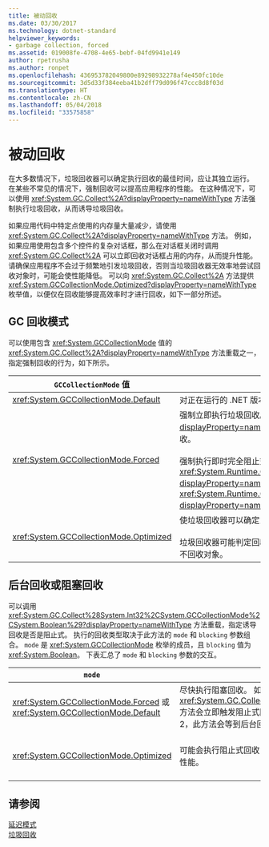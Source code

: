 ```yaml
---
title: 被动回收
ms.date: 03/30/2017
ms.technology: dotnet-standard
helpviewer_keywords:
- garbage collection, forced
ms.assetid: 019008fe-4708-4e65-bebf-04fd9941e149
author: rpetrusha
ms.author: ronpet
ms.openlocfilehash: 436953782049800e89298932278af4e450fc10de
ms.sourcegitcommit: 3d5d33f384eeba41b2dff79d096f47ccc8d8f03d
ms.translationtype: HT
ms.contentlocale: zh-CN
ms.lasthandoff: 05/04/2018
ms.locfileid: "33575858"
---
```

# <a name="induced-collections"></a>被动回收
在大多数情况下，垃圾回收器可以确定执行回收的最佳时间，应让其独立运行。 在某些不常见的情况下，强制回收可以提高应用程序的性能。 在这种情况下，可以使用 <xref:System.GC.Collect%2A?displayProperty=nameWithType> 方法强制执行垃圾回收，从而诱导垃圾回收。  
  
 如果应用代码中特定点使用的内存量大量减少，请使用 <xref:System.GC.Collect%2A?displayProperty=nameWithType> 方法。 例如，如果应用使用包含多个控件的复杂对话框，那么在对话框关闭时调用 <xref:System.GC.Collect%2A> 可以立即回收对话框占用的内存，从而提升性能。 请确保应用程序不会过于频繁地引发垃圾回收，否则当垃圾回收器无效率地尝试回收对象时，可能会使性能降低。 可以向 <xref:System.GC.Collect%2A> 方法提供 <xref:System.GCCollectionMode.Optimized?displayProperty=nameWithType> 枚举值，以便仅在回收能够提高效率时才进行回收，如下一部分所述。  
  
## <a name="gc-collection-mode"></a>GC 回收模式  
 可以使用包含 <xref:System.GCCollectionMode> 值的 <xref:System.GC.Collect%2A?displayProperty=nameWithType> 方法重载之一，指定强制回收的行为，如下所示。  
  
|`GCCollectionMode` 值|描述|  
|------------------------------|-----------------|  
|<xref:System.GCCollectionMode.Default>|对正在运行的 .NET 版本使用默认的垃圾回收设置。|  
|<xref:System.GCCollectionMode.Forced>|强制立即执行垃圾回收。 这相当于调用 <xref:System.GC.Collect?displayProperty=nameWithType> 重载。 它会导致对所有分代进行完全阻塞回收。<br /><br /> 强制执行即时完全阻止式垃圾回收前，还可以将 <xref:System.Runtime.GCSettings.LargeObjectHeapCompactionMode%2A?displayProperty=nameWithType> 属性设置为 <xref:System.Runtime.GCLargeObjectHeapCompactionMode.CompactOnce?displayProperty=nameWithType>，从而压缩大型对象堆。|  
|<xref:System.GCCollectionMode.Optimized>|使垃圾回收器可以确定当前时间是否是回收对象的最佳时间。<br /><br /> 垃圾回收器可能判定回收效率不够高，因此回收不合理，在这种情况下将返回而不回收对象。|  
  
## <a name="background-or-blocking-collections"></a>后台回收或阻塞回收  
 可以调用 <xref:System.GC.Collect%28System.Int32%2CSystem.GCCollectionMode%2CSystem.Boolean%29?displayProperty=nameWithType> 方法重载，指定诱导回收是否是阻止式。 执行的回收类型取决于此方法的 `mode` 和 `blocking` 参数组合。 `mode` 是 <xref:System.GCCollectionMode> 枚举的成员，且 `blocking` 值为 <xref:System.Boolean>。 下表汇总了 `mode` 和 `blocking` 参数的交互。  
  
|`mode`|`blocking` = `true`|`blocking` = `false`|  
|------------|--------------------------|---------------------------|  
|<xref:System.GCCollectionMode.Forced> 或 <xref:System.GCCollectionMode.Default>|尽快执行阻塞回收。 如果后台回收正在进行且分代为 0 或 1，<xref:System.GC.Collect%28System.Int32%2CSystem.GCCollectionMode%2CSystem.Boolean%29> 方法会立即触发阻止式回收，并在回收完成后返回结果。 如果后台回收正在进行且 `generation` 参数为 2，此方法会等到后台回收完成，再触发第 2 代阻止式回收，然后返回结果。|尽快执行回收。 <xref:System.GC.Collect%28System.Int32%2CSystem.GCCollectionMode%2CSystem.Boolean%29> 方法请求执行后台回收，但这并没有保证；阻止式回收仍可执行，具体视环境而定。 如果后台回收正在进行，该方法将立即返回。|  
|<xref:System.GCCollectionMode.Optimized>|可能会执行阻止式回收，具体视垃圾回收器的状态和 `generation` 参数而定。 垃圾回收器会尽量提供最佳性能。|根据垃圾回收器的状态，有时可执行回收。 <xref:System.GC.Collect%28System.Int32%2CSystem.GCCollectionMode%2CSystem.Boolean%29> 方法请求执行后台回收，但这并没有保证；阻止式回收仍可执行，具体视环境而定。 垃圾回收器会尽量提供最佳性能。 如果后台回收正在进行，该方法将立即返回。|  
  
## <a name="see-also"></a>请参阅  
 [延迟模式](../../../docs/standard/garbage-collection/latency.md)  
 [垃圾回收](../../../docs/standard/garbage-collection/index.md)
